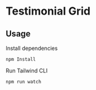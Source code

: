 # Testimonial Grid

## Usage

Install dependencies

```
npm Install
```

Run Tailwind CLI

```
npm run watch
```